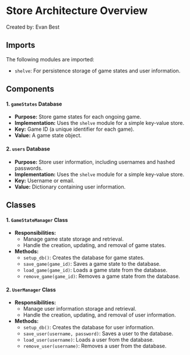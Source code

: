 # Store Architecture Overview
Created by: Evan Best

## Imports

The following modules are imported:
- `shelve`: For persistence storage of game states and user information.
## Components

#### 1. `gameStates` Database
   - **Purpose:** Store game states for each ongoing game.
   - **Implementation:** Uses the `shelve` module for a simple key-value store.
   - **Key:** Game ID (a unique identifier for each game).
   - **Value:** A game state object.

#### 2. `users` Database
   - **Purpose:** Store user information, including usernames and hashed passwords.
   - **Implementation:** Uses the `shelve` module for a simple key-value store.
   - **Key:** Username or email.
   - **Value:** Dictionary containing user information.

## Classes

#### 1. `GameStateManager` Class
   - **Responsibilities:**
     - Manage game state storage and retrieval.
     - Handle the creation, updating, and removal of game states.
   - **Methods:**
     - `setup_db()`: Creates the database for game states.
     - `save_game(game_id)`: Saves a game state to the database.
     - `load_game(game_id)`: Loads a game state from the database.
     - `remove_game(game_id)`: Removes a game state from the database.

#### 2. `UserManager` Class
   - **Responsibilities:**
     - Manage user information storage and retrieval.
     - Handle the creation, updating, and removal of user information.
   - **Methods:**
     - `setup_db()`: Creates the database for user information.
     - `save_user(username, password)`: Saves a user to the database.
     - `load_user(username)`: Loads a user from the database.
     - `remove_user(username)`: Removes a user from the database.


